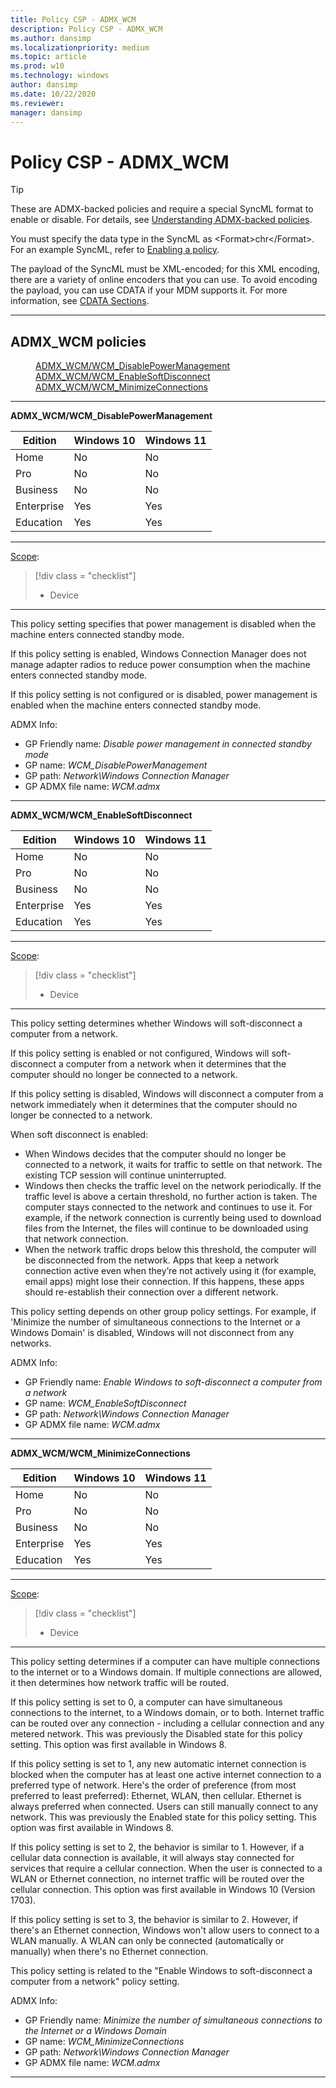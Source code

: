 ```yaml
---
title: Policy CSP - ADMX_WCM
description: Policy CSP - ADMX_WCM
ms.author: dansimp
ms.localizationpriority: medium
ms.topic: article
ms.prod: w10
ms.technology: windows
author: dansimp
ms.date: 10/22/2020
ms.reviewer: 
manager: dansimp
---
```


# Policy CSP - ADMX_WCM
> [!TIP]
> These are ADMX-backed policies and require a special SyncML format to enable or disable. For details, see [Understanding ADMX-backed policies](./understanding-admx-backed-policies.md).
> 
> You must specify the data type in the SyncML as &lt;Format&gt;chr&lt;/Format&gt;. For an example SyncML, refer to [Enabling a policy](./understanding-admx-backed-policies.md#enabling-a-policy).
> 
> The payload of the SyncML must be XML-encoded; for this XML encoding, there are a variety of online encoders that you can use. To avoid encoding the payload, you can use CDATA if your MDM supports it. For more information, see [CDATA Sections](http://www.w3.org/TR/REC-xml/#sec-cdata-sect).

<hr/>

<!--Policies-->
## ADMX_WCM policies  

<dl>
  <dd>
    <a href="#admx-wcm-wcm-disablepowermanagement">ADMX_WCM/WCM_DisablePowerManagement</a>
  </dd>
  <dd>
    <a href="#admx-wcm-wcm-enablesoftdisconnect">ADMX_WCM/WCM_EnableSoftDisconnect</a>
  </dd>
  <dd>
    <a href="#admx-wcm-wcm-minimizeconnections">ADMX_WCM/WCM_MinimizeConnections</a>
  </dd>
</dl>


<hr/>

<!--Policy-->
<a href="" id="admx-wcm-wcm-disablepowermanagement"></a>**ADMX_WCM/WCM_DisablePowerManagement**  

<!--SupportedSKUs-->

|Edition|Windows 10|Windows 11|
|--- |--- |--- |
|Home|No|No|
|Pro|No|No|
|Business|No|No|
|Enterprise|Yes|Yes|
|Education|Yes|Yes|

<!--/SupportedSKUs-->
<hr/>

<!--Scope-->
[Scope](./policy-configuration-service-provider.md#policy-scope):

> [!div class = "checklist"]
> * Device

<hr/>

<!--/Scope-->
<!--Description-->
This policy setting specifies that power management is disabled when the machine enters connected standby mode.

If this policy setting is enabled, Windows Connection Manager does not manage adapter radios to reduce power consumption when the machine enters connected standby mode.

If this policy setting is not configured or is disabled, power management is enabled when the machine enters connected standby mode.

<!--/Description-->

<!--ADMXBacked-->
ADMX Info:  
-   GP Friendly name: *Disable power management in connected standby mode*
-   GP name: *WCM_DisablePowerManagement*
-   GP path: *Network\Windows Connection Manager*
-   GP ADMX file name: *WCM.admx*

<!--/ADMXBacked-->
<!--/Policy-->
<hr/>

<!--Policy-->
<a href="" id="admx-wcm-wcm-enablesoftdisconnect"></a>**ADMX_WCM/WCM_EnableSoftDisconnect**  

<!--SupportedSKUs-->

|Edition|Windows 10|Windows 11|
|--- |--- |--- |
|Home|No|No|
|Pro|No|No|
|Business|No|No|
|Enterprise|Yes|Yes|
|Education|Yes|Yes|

<!--/SupportedSKUs-->
<hr/>

<!--Scope-->
[Scope](./policy-configuration-service-provider.md#policy-scope):

> [!div class = "checklist"]
> * Device

<hr/>

<!--/Scope-->
<!--Description-->
This policy setting determines whether Windows will soft-disconnect a computer from a network.

If this policy setting is enabled or not configured, Windows will soft-disconnect a computer from a network when it determines that the computer should no longer be connected to a network.

If this policy setting is disabled, Windows will disconnect a computer from a network immediately when it determines that the computer should no longer be connected to a network.

When soft disconnect is enabled:

- When Windows decides that the computer should no longer be connected to a network, it waits for traffic to settle on that network. The existing TCP session will continue uninterrupted.
- Windows then checks the traffic level on the network periodically. If the traffic level is above a certain threshold, no further action is taken. The computer stays connected to the network and continues to use it. For example, if the network connection is currently being used to download files from the Internet, the files will continue to be downloaded using that network connection.
- When the network traffic drops below this threshold, the computer will be disconnected from the network. Apps that keep a network connection active even when they’re not actively using it (for example, email apps) might lose their connection. If this happens, these apps should re-establish their connection over a different network.

This policy setting depends on other group policy settings. For example, if 'Minimize the number of simultaneous connections to the Internet or a Windows Domain' is disabled, Windows will not disconnect from any networks.

<!--/Description-->


<!--ADMXBacked-->
ADMX Info:  
-   GP Friendly name: *Enable Windows to soft-disconnect a computer from a network*
-   GP name: *WCM_EnableSoftDisconnect*
-   GP path: *Network\Windows Connection Manager*
-   GP ADMX file name: *WCM.admx*

<!--/ADMXBacked-->
<!--/Policy-->
<hr/>

<!--Policy-->
<a href="" id="admx-wcm-wcm-minimizeconnections"></a>**ADMX_WCM/WCM_MinimizeConnections**  

<!--SupportedSKUs-->

|Edition|Windows 10|Windows 11|
|--- |--- |--- |
|Home|No|No|
|Pro|No|No|
|Business|No|No|
|Enterprise|Yes|Yes|
|Education|Yes|Yes|

<!--/SupportedSKUs-->
<hr/>

<!--Scope-->
[Scope](./policy-configuration-service-provider.md#policy-scope):

> [!div class = "checklist"]
> * Device

<hr/>

<!--/Scope-->
<!--Description-->
This policy setting determines if a computer can have multiple connections to the internet or to a Windows domain. If multiple connections are allowed, it then determines how network traffic will be routed.

If this policy setting is set to 0, a computer can have simultaneous connections to the internet, to a Windows domain, or to both. Internet traffic can be routed over any connection - including a cellular connection and any metered network. This was previously the Disabled state for this policy setting. This option was first available in Windows 8.

If this policy setting is set to 1, any new automatic internet connection is blocked when the computer has at least one active internet connection to a preferred type of network. Here's the order of preference (from most preferred to least preferred): Ethernet, WLAN, then cellular. Ethernet is always preferred when connected. Users can still manually connect to any network. This was previously the Enabled state for this policy setting. This option was first available in Windows 8.

If this policy setting is set to 2, the behavior is similar to 1. However, if a cellular data connection is available, it will always stay connected for services that require a cellular connection. When the user is connected to a WLAN or Ethernet connection, no internet traffic will be routed over the cellular connection. This option was first available in Windows 10 (Version 1703).

If this policy setting is set to 3, the behavior is similar to 2. However, if there's an Ethernet connection, Windows won't allow users to connect to a WLAN manually. A WLAN can only be connected (automatically or manually) when there's no Ethernet connection.

This policy setting is related to the "Enable Windows to soft-disconnect a computer from a network" policy setting.

<!--/Description-->

<!--ADMXBacked-->
ADMX Info:  
-   GP Friendly name: *Minimize the number of simultaneous connections to the Internet or a Windows Domain*
-   GP name: *WCM_MinimizeConnections*
-   GP path: *Network\Windows Connection Manager*
-   GP ADMX file name: *WCM.admx*

<!--/ADMXBacked-->
<!--/Policy-->
<hr/>


<!--/Policies-->

